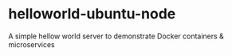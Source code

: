 # helloworld-ubuntu-node
A simple hellow world server to demonstrate Docker containers &amp; microservices
